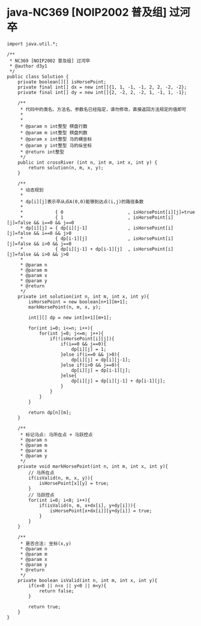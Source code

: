 # java-NC369 [NOIP2002 普及组] 过河卒


    import java.util.*;
    
    /**
     * NC369 [NOIP2002 普及组] 过河卒
     * @author d3y1
     */
    public class Solution {
        private boolean[][] isHorsePoint;
        private final int[] dx = new int[]{1, 1, -1, -1, 2, 2, -2, -2};
        private final int[] dy = new int[]{2, -2, 2, -2, 1, -1, 1, -1};
    
        /**
         * 代码中的类名、方法名、参数名已经指定，请勿修改，直接返回方法规定的值即可
         *
         *
         * @param n int整型 棋盘行数
         * @param m int整型 棋盘列数
         * @param x int整型 马的横坐标
         * @param y int整型 马的纵坐标
         * @return int整型
         */
        public int crossRiver (int n, int m, int x, int y) {
            return solution(n, m, x, y);
        }
    
        /**
         * 动态规划
         *
         * dp[i][j]表示卒从点A(0,0)能够到达点(i,j)的路径条数
         * 
         *            { 0                        , isHorsePoint[i][j]=true
         *            { 1                        , isHorsePoint[i][j]=false && i==0 && j==0
         * dp[i][j] = { dp[i][j-1]               , isHorsePoint[i][j]=false && i==0 && j>0
         *            { dp[i-1][j]               , isHorsePoint[i][j]=false && i>0 && j==0
         *            { dp[i][j-1] + dp[i-1][j]  , isHorsePoint[i][j]=false && i>0 && j>0
         *
         * @param n
         * @param m
         * @param x
         * @param y
         * @return
         */
        private int solution(int n, int m, int x, int y){
            isHorsePoint = new boolean[n+1][m+1];
            markHorsePoint(n, m, x, y);
    
            int[][] dp = new int[n+1][m+1];
    
            for(int i=0; i<=n; i++){
                for(int j=0; j<=m; j++){
                    if(!isHorsePoint[i][j]){
                        if(i==0 && j==0){
                            dp[i][j] = 1;
                        }else if(i==0 && j>0){
                            dp[i][j] = dp[i][j-1];
                        }else if(i>0 && j==0){
                            dp[i][j] = dp[i-1][j];
                        }else{
                            dp[i][j] = dp[i][j-1] + dp[i-1][j];
                        }
                    }
                }
            }
    
            return dp[n][m];
        }
    
        /**
         * 标记马点: 马所在点 + 马跃控点
         * @param n
         * @param m
         * @param x
         * @param y
         */
        private void markHorsePoint(int n, int m, int x, int y){
            // 马所在点
            if(isValid(n, m, x, y)){
                isHorsePoint[x][y] = true;
            }
            // 马跃控点
            for(int i=0; i<8; i++){
                if(isValid(n, m, x+dx[i], y+dy[i])){
                    isHorsePoint[x+dx[i]][y+dy[i]] = true;
                }
            }
        }
    
        /**
         * 是否合法: 坐标(x,y)
         * @param n
         * @param m
         * @param x
         * @param y
         * @return
         */
        private boolean isValid(int n, int m, int x, int y){
            if(x<0 || n<x || y<0 || m<y){
                return false;
            }
    
            return true;
        }
    }

  

